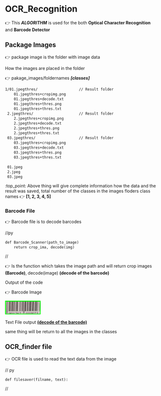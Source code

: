 # OCR_Recognition


:point_right: This ***ALGORITHM*** is used for the both **Optical Character Recognition** and **Barcode Detector**

## Package Images

:point_right: package image is the folder with image data 

How the images are placed in the folder

:point_right: pakage_images/foldernames ***[classes]***

    1/01.jpegthres/                   // Result folder
        01.jpegthres+cropimg.png
        01.jpegthres+decode.txt
        01.jpegthres+thres.png
        01.jpegthres+thres.txt
     2.jpegthres/                     // Result folder
        2.jpegthres+cropimg.png
        2.jpegthres+decode.txt
        2.jpegthres+thres.png
        2.jpegthres+thres.txt
     03.jpegthres/                    // Result folder
        03.jpegthres+cropimg.png
        03.jpegthres+decode.txt
        03.jpegthres+thres.png
        03.jpegthres+thres.txt

     01.jpeg
     2.jpeg
     03.jpeg


:top_point: Above thing will give complete information how the data and the result was saved, total number of the classes in the images floders class names :point_right: **[1, 2, 3, 4, 5]**


### Barcode File 

:point_right: Barcode file is to decode barcodes

//py

    def Barcode_Scanner(path_to_image)
        return crop_ima, decode(img)

//

:point_right: Is the function which takes the image path and will return crop images **(Barcode)**, decode(image) **(decode of the barcode)**

Output of the code 

:point_right: Barcode Image

![BarCode](https://github.com/saichandrareddy1/OCR_Recognition/blob/master/package_images/5/02.jpegthres/02.jpeg%2Bcropimg.png)

Text File output [**(decode of the barcode)**](https://github.com/saichandrareddy1/OCR_Recognition/blob/master/package_images/5/02.jpegthres/02.jpeg%2Bdecode.txt)

same thing will be return to all the images in the classes


## OCR_finder file

:point_right: OCR file is used to read the text data from the image

// py 

    def filesaver(filname, text):

//